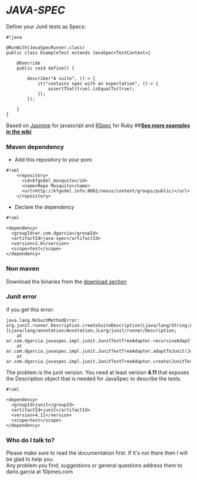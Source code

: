 # *JAVA-SPEC* #

Define your Junit tests as Specs:  

```
#!java

@RunWith(JavaSpecRunner.class)
public class ExampleTest extends JavaSpec<TestContext>{

    @Override
    public void define() {
    	
        describe("A suite", ()-> {
            it("contains spec with an expectation", ()-> {
                assertThat(true).isEqualTo(true);
            });
        });
        
    }
}
```
Based on [Jasmine](http://jasmine.github.io/) for javascript and [RSpec](http://rspec.info/) for Ruby
##**[See more examples in the wiki](https://bitbucket.org/kfgodel/java-spec/wiki/Home)**


### Maven dependency ###

* Add this repository to your pom:  
```
#!xml
    <repository>
      <id>kfgodel_mosquito</id>
      <name>Repo Mosquito</name>
      <url>http://kfgodel.info:8081/nexus/content/groups/public/</url>
    </repository>
```

* Declare the dependency
```
#!xml

<dependency>
  <groupId>ar.com.dgarcia</groupId>
  <artifactId>java-spec</artifactId>
  <version>2.0</version>
  <scope>test</scope>
</dependency>
```

### Non maven

Download the binaries from the [download section](https://bitbucket.org/kfgodel/java-spec/downloads)

### Junit error
If you get this error:
```
java.lang.NoSuchMethodError: org.junit.runner.Description.createSuiteDescription(Ljava/lang/String;Ljava/io/Serializable;[Ljava/lang/annotation/Annotation;)Lorg/junit/runner/Description;
    at ar.com.dgarcia.javaspec.impl.junit.JunitTestTreeAdapter.recursiveAdaptToJunit(JunitTestTreeAdapter.java:48)
    at ar.com.dgarcia.javaspec.impl.junit.JunitTestTreeAdapter.adaptToJunit(JunitTestTreeAdapter.java:39)
    at ar.com.dgarcia.javaspec.impl.junit.JunitTestTreeAdapter.create(JunitTestTreeAdapter.java:27)
```
The problem is the junit version. You need at least version **4.11** that exposes the Description object that is needed for JavaSpec to describe the tests.  

```
#!xml

<dependency>
  <groupId>junit</groupId>
  <artifactId>junit</artifactId>
  <version>4.11</version>
  <scope>test</scope>
</dependency>
```


### Who do I talk to? ###

Please make sure to read the documentation first. If it's not there then I will be glad to help you.  
Any problem you find, suggestions or general questions address them to dario.garcia at 10pines.com